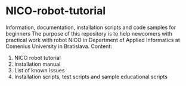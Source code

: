 # NICO-robot-tutorial
Information, documentation, installation scripts and code samples for beginners
The purpose of this repository is to help newcomers with practical work with robot NICO 
in Department of Applied Informatics at Comenius University in Bratislava.
Content:
1) NICO robot tutorial
2) Installation manual
3) List of known issues
4) Installation scripts, test scripts and sample educational scripts
   
